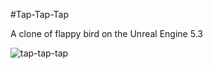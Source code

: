 #Tap-Tap-Tap

A clone of flappy bird on the Unreal Engine 5.3

![tap-tap-tap](https://github.com/Poitreqm/Tap-Tap-Tap/assets/23151017/2cef0cd6-4d13-4bf8-82cd-10a115f37aa3)
